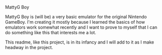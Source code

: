 MattyG Boy

MattyG Boy is (will be) a very basic emulator for the original Nintendo GameBoy. I'm creating it mostly because I learned the basics of how emulators work somewhat recently and I want to prove to myself that I can do something like this that interests me a lot.

This readme, like this project, is in its infancy and I will add to it as I make headway in the project.
